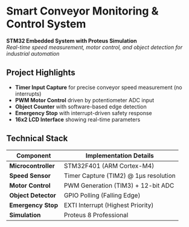 #  Smart Conveyor Monitoring & Control System
**STM32 Embedded System with Proteus Simulation**  
*Real-time speed measurement, motor control, and object detection for industrial automation*

## Project Highlights
-  **Timer Input Capture** for precise conveyor speed measurement (no interrupts)
-  **PWM Motor Control** driven by potentiometer ADC input
-  **Object Counter** with software-based edge detection
-  **Emergency Stop** with interrupt-driven safety response
-  **16x2 LCD Interface** showing real-time parameters

## Technical Stack
| Component          | Implementation Details |
|--------------------|------------------------|
| **Microcontroller** | STM32F401 (ARM Cortex-M4) |
| **Speed Sensor**   | Timer Capture (TIM2) @ 1µs resolution |
| **Motor Control**  | PWM Generation (TIM3) + 12-bit ADC |
| **Object Detector**| GPIO Polling (Falling Edge) |
| **Emergency Stop** | EXTI Interrupt (Highest Priority) |
| **Simulation**     | Proteus 8 Professional |
